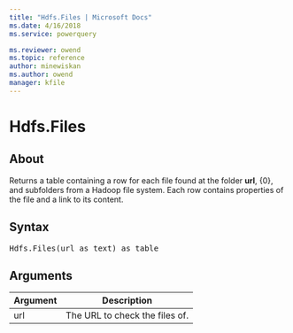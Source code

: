 ```yaml
---
title: "Hdfs.Files | Microsoft Docs"
ms.date: 4/16/2018
ms.service: powerquery

ms.reviewer: owend
ms.topic: reference
author: minewiskan
ms.author: owend
manager: kfile
---
```

# Hdfs.Files

  
## About  
Returns a table containing a row for each file found at the folder **url**, {0}, and subfolders from a Hadoop file system. Each row contains properties of the file and a link to its content.  
  
## Syntax

<pre>
Hdfs.Files(url as text) as table  
</pre>
  
## Arguments  
  
|Argument|Description|  
|------------|---------------|  
|url|The URL to check the files of.|  
  
